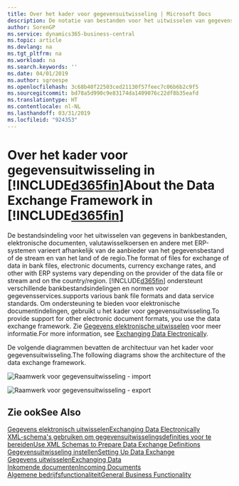 ```yaml
---
title: Over het kader voor gegevensuitwisseling | Microsoft Docs
description: De notatie van bestanden voor het uitwisselen van gegevens in de bankbestanden, elektronische documenten, valutawisselkoersen en andere met ERP-systemen variëren afhankelijk van de aanbieder van het gegevensbestand of de stream en van het land of de regio.
author: SorenGP
ms.service: dynamics365-business-central
ms.topic: article
ms.devlang: na
ms.tgt_pltfrm: na
ms.workload: na
ms.search.keywords: ''
ms.date: 04/01/2019
ms.author: sgroespe
ms.openlocfilehash: 3c68b40f22503ced21130f57feec7c06b6b2c9f5
ms.sourcegitcommit: bd78a5d990c9e83174da1409076c22df8b35eafd
ms.translationtype: HT
ms.contentlocale: nl-NL
ms.lasthandoff: 03/31/2019
ms.locfileid: "924353"
---
```

# <a name="about-the-data-exchange-framework-in-included365finincludesd365finmdmd"></a><span data-ttu-id="94f5e-103">Over het kader voor gegevensuitwisseling in [!INCLUDE[d365fin](includes/d365fin_md.md)]</span><span class="sxs-lookup"><span data-stu-id="94f5e-103">About the Data Exchange Framework in [!INCLUDE[d365fin](includes/d365fin_md.md)]</span></span>
<span data-ttu-id="94f5e-104">De bestandsindeling voor het uitwisselen van gegevens in bankbestanden, elektronische documenten, valutawisselkoersen en andere met ERP-systemen varieert afhankelijk van de aanbieder van het gegevensbestand of de stream en van het land of de regio.</span><span class="sxs-lookup"><span data-stu-id="94f5e-104">The format of files for exchange of data in bank files, electronic documents, currency exchange rates, and other with ERP systems vary depending on the provider of the data file or stream and on the country/region.</span></span> [!INCLUDE[d365fin](includes/d365fin_md.md)] <span data-ttu-id="94f5e-105">ondersteunt verschillende bankbestandsindelingen en normen voor gegevensservices.</span><span class="sxs-lookup"><span data-stu-id="94f5e-105">supports various bank file formats and data service standards.</span></span> <span data-ttu-id="94f5e-106">Om ondersteuning te bieden voor elektronische documentindelingen, gebruikt u het kader voor gegevensuitwisseling.</span><span class="sxs-lookup"><span data-stu-id="94f5e-106">To provide support for other electronic document formats, you use the data exchange framework.</span></span> <span data-ttu-id="94f5e-107">Zie [Gegevens elektronische uitwisselen](across-data-exchange.md) voor meer informatie.</span><span class="sxs-lookup"><span data-stu-id="94f5e-107">For more information, see [Exchanging Data Electronically](across-data-exchange.md).</span></span>    

 <span data-ttu-id="94f5e-108">De volgende diagrammen bevatten de architectuur van het kader voor gegevensuitwisseling.</span><span class="sxs-lookup"><span data-stu-id="94f5e-108">The following diagrams show the architecture of the data exchange framework.</span></span>  

 ![Raamwerk voor gegevensuitwisseling &#45; import](media/across-data-exchange/dataexchangeframework_import.png)  

 ![Raamwerk voor gegevensuitwisseling &#45; export](media/across-data-exchange/dataexchangeframework_export.png)  

## <a name="see-also"></a><span data-ttu-id="94f5e-111">Zie ook</span><span class="sxs-lookup"><span data-stu-id="94f5e-111">See Also</span></span>  
[<span data-ttu-id="94f5e-112">Gegevens elektronisch uitwisselen</span><span class="sxs-lookup"><span data-stu-id="94f5e-112">Exchanging Data Electronically</span></span>](across-data-exchange.md)  
[<span data-ttu-id="94f5e-113">XML-schema's gebruiken om gegevensuitwisselingsdefinities voor te bereiden</span><span class="sxs-lookup"><span data-stu-id="94f5e-113">Use XML Schemas to Prepare Data Exchange Definitions</span></span>](across-how-to-use-xml-schemas-to-prepare-data-exchange-definitions.md)  
[<span data-ttu-id="94f5e-114">Gegevensuitwisseling instellen</span><span class="sxs-lookup"><span data-stu-id="94f5e-114">Setting Up Data Exchange</span></span>](across-set-up-data-exchange.md)  
[<span data-ttu-id="94f5e-115">Gegevens uitwisselen</span><span class="sxs-lookup"><span data-stu-id="94f5e-115">Exchanging Data</span></span>](across-exchange-data.md)  
[<span data-ttu-id="94f5e-116">Inkomende documenten</span><span class="sxs-lookup"><span data-stu-id="94f5e-116">Incoming Documents</span></span>](across-income-documents.md)  
[<span data-ttu-id="94f5e-117">Algemene bedrijfsfunctionaliteit</span><span class="sxs-lookup"><span data-stu-id="94f5e-117">General Business Functionality</span></span>](ui-across-business-areas.md)  

